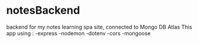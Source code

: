 # notesBackend
backend for my notes learning spa site, connected to Mongo DB Atlas
This app using : -express -nodemon -dotenv -cors -mongoose

